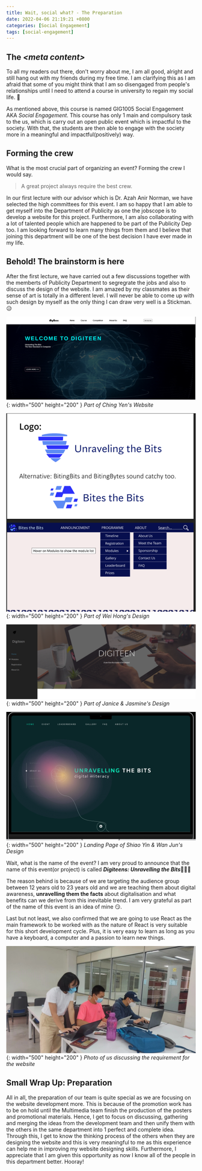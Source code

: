 ```yaml
---
title: Wait, social what? - The Preparation
date: 2022-04-06 21:19:21 +0800
categories: [Social Engagement]
tags: [social-engagement]
---
```


## The *\<__meta content__\>*
To all my readers out there, don't worry about me, I am all good, alright and still hang out with my friends during my free time. I am clarifying this as I am afraid that some of you might think that I am so disengaged from people's relationships until I need to attend a course in university to regain my social life. 🌚

As mentioned above, this course is named GIG1005 Social Engagement AKA *Social Engagement*. This course has only 1 main and compulsory task to the us, which is carry out an open public event which is impactful to the society. With that, the students are then able to engage with the society more in a meaningful and impactful(positively) way.


## Forming the crew
What is the most crucial part of organizing an event? Forming the crew I would say. 

> A great project always require the best crew.

In our first lecture with our advisor which is Dr. Azah Anir Norman, we have selected the high committees for this event. I am so happy that I am able to get myself into the Department of Publicity as one the jobscope is to develop a website for this project. Furthermore, I am also collaborating with a lot of talented people which are happened to be part of the Publicity Dep too. I am looking forward to learn many things from them and I believe that joining this department will be one of the best decision I have ever made in my life.  

## Behold! The brainstorm is here
After the first lecture, we have carried out a few discussions together with the memberts of Publicity Department to segregrate the jobs and also to discuss the design of the website. I am amazed by my classmates as their sense of art is totally in a different level. I will never be able to come up with such design by myself as the only thing I can draw very well is a Stickman.😥  

![Ching Yen's](/assets/images/social-engagement/ching-yen.png){: width="500" height="200" }
_Part of Ching Yen's Website_

![ Wei Hong's](/assets/images/social-engagement/wei-hong.png){: width="500" height="200" }
_Part of Wei Hong's Design_

![Janice & Jasmine's](/assets/images/social-engagement/janice-jasmin.png){: width="500" height="200" }
_Part of Janice & Jasmine's Design_

![Shiao Yin & Wan Jun's](/assets/images/social-engagement/shiaoyin-wanjun.png){: width="500" height="200" }
_Landing Page of Shiao Yin & Wan Jun's Design_

Wait, what is the name of the event? I am very proud to announce that the name of this event(or project) is called ***Digiteens: Unravelling the Bits***🎉🎉🎉  

The reason behind is because of we are targeting the audience group between 12 years old to 23 years old and we are teaching them about digital awareness, **unravelling them the facts** about digitalisation and what benefits can we derive from this inevitable trend. I am very grateful as part of the name of this event is an idea of mine 😏.

Last but not least, we also confirmed that we are going to use React as the main framework to be worked with as the nature of React is very suitable for this short development cycle. Plus, it is very easy to learn as long as you have a keyboard, a computer and a passion to learn new things.

![Photo of us discussing the requirements for the website](/assets/images/social-engagement/developing.jpeg){: width="500" height="200" }
_Photo of us discussing the requirement for the website_


## Small Wrap Up: Preparation
All in all, the preparation of our team is quite special as we are focusing on the website development more. This is because of the promotion work has to be on hold until the Multimedia team finish the production of the posters and promotional materials. Hence, I get to focus on discussing, gathering and merging the ideas from the development team and then unify them with the others in the same department into 1 perfect and complete idea. Through this, I get to know the thinking process of the others when they are designing the website and this is very meaningful to me as this experience can help me in improving my website designing skills. Furthermore, I appreciate that I am given this opportunity as now I know all of the people in this department better. Hooray! 
